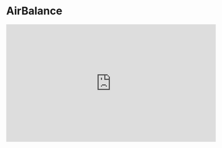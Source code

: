 # AirBalance


<p align="center">
<iframe width="560" height="315" src="https://www.youtube.com/embed/RzNp0eWWmfc" title="YouTube video player" frameborder="0" allow="accelerometer; autoplay; clipboard-write; encrypted-media; gyroscope; picture-in-picture" allowfullscreen></iframe>
  <p>

    
